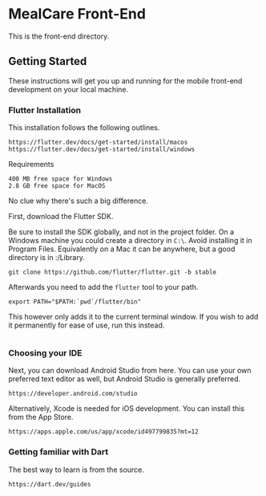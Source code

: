 # MealCare Front-End

This is the front-end directory.

## Getting Started

These instructions will get you up and running for the mobile front-end development on your local machine.

### Flutter Installation

This installation follows the following outlines.
```
https://flutter.dev/docs/get-started/install/macos
https://flutter.dev/docs/get-started/install/windows
```

Requirements
```
400 MB free space for Windows
2.8 GB free space for MacOS
```
No clue why there's such a big difference.

First, download the Flutter SDK.

Be sure to install the SDK globally, and not in the project folder. On a Windows machine you could create a directory in ```C:\```. Avoid installing it in Program Files. Equivalently on a Mac it can be anywhere, but a good directory is in :/Library.

```
git clone https://github.com/flutter/flutter.git -b stable
```

Afterwards you need to add the ```flutter``` tool to your path.

```
export PATH="$PATH:`pwd`/flutter/bin"
```

This however only adds it to the current terminal window. If you wish to add it permanently for ease of use, run this instead.

```

```
### Choosing your IDE

Next, you can download Android Studio from here. You can use your own preferred text editor as well, but Android Studio is generally preferred.

```
https://developer.android.com/studio
```

Alternatively, Xcode is needed for iOS development. You can install this from the App Store.
```
https://apps.apple.com/us/app/xcode/id497799835?mt=12
```

### Getting familiar with Dart

The best way to learn is from the source.

```
https://dart.dev/guides
```


